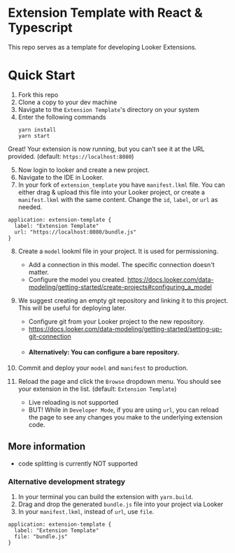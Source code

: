 # Extension Template with React & Typescript

This repo serves as a template for developing Looker Extensions.

# Quick Start

1. Fork this repo
2. Clone a copy to your dev machine
3. Navigate to the `Extension Template`'s directory on your system
4. Enter the following commands
    ```
    yarn install
    yarn start
    ```

Great! Your extension is now running, but you can’t see it at the URL provided.
(default: `https://localhost:8080`)



5. Now login to looker and create a new project.
6. Navigate to the IDE in Looker.
7. In your fork of `extension_template` you have `manifest.lkml` file. You can either drag & upload this file into your Looker project, or create a `manifest.lkml` with the same content. Change the `id`, `label`, or `url` as needed.
 
```
application: extension-template {
  label: "Extension Template"
  url: "https://localhost:8080/bundle.js"
}
```

8. Create a `model` lookml file in your project. It is used for permissioning.
    - Add a connection in this model. The specific connection doesn't matter.
    - Configure the model you created. https://docs.looker.com/data-modeling/getting-started/create-projects#configuring_a_model
  
9. We suggest creating an empty git repository and linking it to this project. This will be useful for deploying later.
    - Configure git from your Looker project to the new repository.
    - https://docs.looker.com/data-modeling/getting-started/setting-up-git-connection
    - #### Alternatively: You can configure a bare repository.

10. Commit and deploy your `model` and `manifest` to production.
11. Reload the page and click the `Browse` dropdown menu. You should see your extension in the list. (default: `Extension Template`)
    - Live reloading is not supported
    - BUT! While in `Developer Mode`, if you are using `url`, you can reload the page to see any changes you make to the underlying extension code.



## More information
 - code splitting is currently NOT supported


### Alternative development strategy
1. In your terminal you can build the extension with `yarn.build`.
2. Drag and drop the generated `bundle.js` file into your project via Looker
3. In your `manifest.lkml`, instead of `url`, use `file`.
```
application: extension-template {
  label: "Extension Template"
  file: "bundle.js"
}
```
